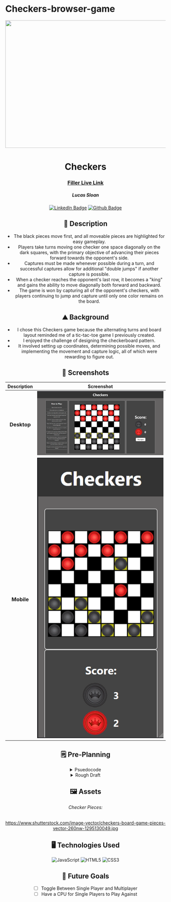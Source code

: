 # Checkers-browser-game
<div id="header" align="center">

  <img src="https://images.pexels.com/photos/7566201/pexels-photo-7566201.jpeg?auto=compress&cs=tinysrgb&w=1260&h=750&dpr=2" width="800" height="400">

</div>

<div id="description" align="center">

  # Checkers

  ### [Filler Live Link](https://github.com/Lucas-Sloan/checkers-browser-game)

  ##### Lucas Sloan

  [![LinkedIn Badge](https://img.shields.io/badge/%40LucasSloan-black?style=flat&logo=LinkedIn&logoColor=blue)](https://www.linkedin.com/in/lucas-sloan-892802211)
  [![Github Badge](https://img.shields.io/badge/%40LucasSloan-black?style=flat&logo=Github&logoColor=white)](https://github.com/Lucas-Sloan)


  ## :pencil: Description

 - The black pieces move first, and all moveable pieces are highlighted for easy gameplay. 
 - Players take turns moving one checker one space diagonally on the dark squares, with the primary objective of advancing their pieces forward towards the opponent's side. 
 - Captures must be made whenever possible during a turn, and successful captures allow for additional "double jumps" if another capture is possible. 
 - When a checker reaches the opponent's last row, it becomes a "king" and gains the ability to move diagonally both forward and backward. 
 - The game is won by capturing all of the opponent's checkers, with players continuing to jump and capture until only one color remains on the board.

 ## :mountain: Background

 - I chose this Checkers game because the alternating turns and board layout reminded me of a tic-tac-toe game I previously created.
 - I enjoyed the challenge of designing the checkerboard pattern. 
 - It involved setting up coordinates, determining possible moves, and implementing the movement and capture logic, all of which were rewarding to figure out.

</div>

<div id="screenshots" align="center">

  ## :camera_flash: Screenshots 

  | Description       | Screenshot                                                |
  |:-----------------:|-----------------------------------------------------------|
  | <h3>Desktop</h3>  | <img src="images/checkers-board.png" width="700" />       |
  | <h3 align="center">Mobile</h3> | <img src="images/checkers-mobile.png" width="700" /> |

  ## :spiral_notepad: Pre-Planning
  <details>
    <summary>Psuedocode</summary>
    <img src="images/Preplanning.png" alt="Psuedocode" />
  </details>

  <details>
    <summary>Rough Draft</summary>
    <img src="images/Checkers.png" alt="Rough image" />
  </details>


<div id="assets" align="center">

## :framed_picture: Assets
######  Checker Pieces:
https://www.shutterstock.com/image-vector/checkers-board-game-pieces-vector-260nw-1295130049.jpg

## :desktop_computer: Technologies Used
![JavaScript](https://img.shields.io/badge/-JavaScript-05122A?style=flat&logo=javascript)
![HTML5](https://img.shields.io/badge/-HTML5-05122A?style=flat&logo=html5)
![CSS3](https://img.shields.io/badge/-CSS-05122A?style=flat&logo=css3)

## :satellite: Future Goals

- [ ] Toggle Between Single Player and Multiplayer
- [ ] Have a CPU for Single Players to Play Against

</div>

